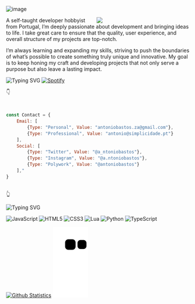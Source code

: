 ![image](https://user-images.githubusercontent.com/51927118/168916316-896fa9b9-6c79-4046-ab15-a1f933cb799b.png)

 
<a href="https://app.daily.dev/Scxipted" target="_blank">
    <img
      width="256"
      align="right"
      src="https://api.daily.dev/devcards/b8632a518c1143cfa11f02c6062804de.png?r=008"
    />
</a>
 
A self-taught developer hobbyist from Portugal, I’m deeply passionate about development and bringing ideas to life. I take great care to ensure that the quality, user experience, and overall structure of my projects are top-notch.

I’m always learning and expanding my skills, striving to push the boundaries of what’s possible to create something truly unique and innovative. My goal is to keep honing my craft and developing projects that not only serve a purpose but also leave a lasting impact.
 
![Typing SVG](https://readme-typing-svg.herokuapp.com?font=Ubuntu&size=25&color=33B9E6&lines=Currently+vibin'+to%3A+)
[![Spotify](https://scxipted.vercel.app/api/spotify)](https://open.spotify.com/user/k287660zgvjokrs3m4l0zqnh9)

👇
#

```javascript
const Contact = {
    Email: [
        {Type: "Personal", Value: "antoniobastos.za@gmail.com"},
        {Type: "Professional", Value: "antonio@simplicidade.pt"}
    ],
    Social: [
        {Type: "Twitter", Value: "@a_ntoniobastos"},
        {Type: "Instagram", Value: "@a.ntoniobastos"},
        {Type: "Polywork", Value: "@antoniobastos"}
    ],"
}
```
## 
👆
 
![Typing SVG](https://readme-typing-svg.herokuapp.com?font=Ubuntu&size=25&color=33B9E6&lines=Currently+specialising+in%3A)

![JavaScript](https://img.shields.io/badge/javascript-%23323330.svg?style=for-the-badge&logo=javascript&logoColor=%23F7DF1E) ![HTML5](https://img.shields.io/badge/html5-%23E34F26.svg?style=for-the-badge&logo=html5&logoColor=white) ![CSS3](https://img.shields.io/badge/css3-%231572B6.svg?style=for-the-badge&logo=css3&logoColor=white) ![Lua](https://img.shields.io/badge/lua-%232C2D72.svg?style=for-the-badge&logo=lua&logoColor=white) ![Python](https://img.shields.io/badge/python-3670A0?style=for-the-badge&logo=python&logoColor=ffdd54) ![TypeScript](https://img.shields.io/badge/typescript-%23007ACC.svg?style=for-the-badge&logo=typescript&logoColor=white)

[![Github Statistics](https://github-readme-stats.vercel.app/api?username=antonio-bastos)](https://github.com/Scxipted)
![Snake](https://github.com/antonio-bastos/antonio-bastos/blob/output/github-contribution-grid-snake.svg)

#
